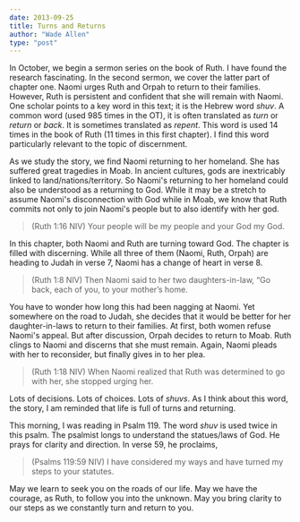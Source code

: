 ```yaml
---
date: 2013-09-25
title: Turns and Returns
author: "Wade Allen"
type: "post"
---
```


In October, we begin a sermon series on the book of Ruth. I have found the research fascinating. In the second sermon, we cover the latter part of chapter one. Naomi urges Ruth and Orpah to return to their families. However, Ruth is persistent and  confident that she will remain with Naomi. One scholar points to a key word in this text; it is the Hebrew word *shuv*. A common word (used 985 times in the OT), it is often translated as *turn* or *return* or *back*. It is sometimes translated as *repent*. This word is used 14 times in the book of Ruth (11 times in this first chapter). I find this word particularly relevant to the topic of discernment. 

As we study the story, we find Naomi returning to her homeland. She has suffered great tragedies in Moab. In ancient cultures, gods are inextricably linked to land/nations/territory. So Naomi's returning to her homeland could also be understood as a returning to God. While it may be a stretch to assume Naomi's disconnection with God while in Moab, we know that Ruth commits not only to join Naomi's people but to also identify with her god. 

>(Ruth 1:16 NIV) Your people will be my people and your God my God.

In this chapter, both Naomi and Ruth are turning toward God. The chapter is filled with discerning. While all three of them (Naomi, Ruth, Orpah) are heading to Judah in verse 7, Naomi has a change of heart in verse 8. 

>(Ruth 1:8 NIV) Then Naomi said to her two daughters-in-law, “Go back, each of you, to your mother’s home.

You have to wonder how long this had been nagging at Naomi. Yet somewhere on the road to Judah, she decides that it would be better for her daughter-in-laws to return to their families. At first, both women refuse Naomi's appeal. But after discussion, Orpah decides to return to Moab. Ruth clings to Naomi and discerns that she must remain. Again, Naomi pleads with her to reconsider, but finally gives in to her plea.

>(Ruth 1:18 NIV) When Naomi realized that Ruth was determined to go with her, she stopped urging her.

Lots of decisions. Lots of choices. Lots of *shuvs*. As I think about this word, the story, I am reminded that life is full of turns and returning. 

This morning, I was reading in Psalm 119. The word *shuv* is used twice in this psalm. The psalmist longs to understand the statues/laws of God. He prays for clarity and  direction. In verse 59, he proclaims,

>(Psalms 119:59 NIV) I have considered my ways and have turned my steps to your statutes. 

May we learn to seek you on the roads of our life. May we have the courage, as Ruth, to follow you into the unknown. May you bring clarity to our steps as we constantly turn and return to you. 
